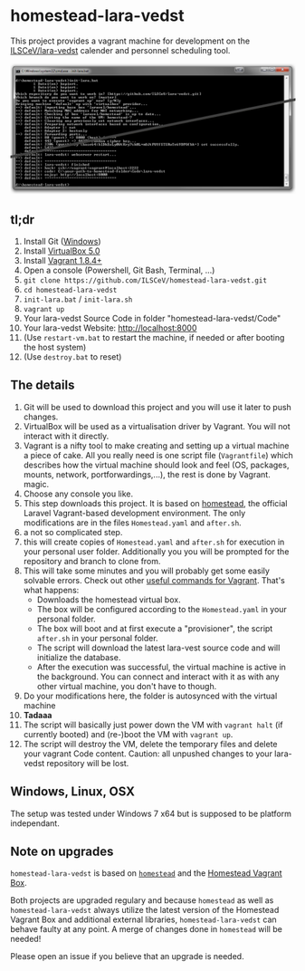 # homestead-lara-vedst

This project provides a vagrant machine for development on the [ILSCeV/lara-vedst](https://github.com/ILSCeV/lara-vedst) calender and personnel scheduling tool.

![homestead-lara-vedst in action](screenshot.png)

## tl;dr

1. Install Git ([Windows](https://git-for-windows.github.io))
2. Install [VirtualBox 5.0](https://www.virtualbox.org/wiki/Downloads)
3. Install [Vagrant 1.8.4+](https://www.vagrantup.com/downloads.html)
4. Open a console (Powershell, Git Bash, Terminal, ...)
 1. `git clone https://github.com/ILSCeV/homestead-lara-vedst.git`
 2. `cd homestead-lara-vedst`
 3. `init-lara.bat` / `init-lara.sh`
 4. `vagrant up`
5. Your lara-vedst Source Code in folder "homestead-lara-vedst/Code"
6. Your lara-vedst Website: [http://localhost:8000](http://localhost:8000)
7. (Use `restart-vm.bat` to restart the machine, if needed or after booting the host system)
8. (Use `destroy.bat` to reset)

## The details

1. Git will be used to download this project and you will use it later to push changes.
2. VirtualBox will be used as a virtualisation driver by Vagrant. You will not interact with it directly.
3. Vagrant is a nifty tool to make creating and setting up a virtual machine a piece of cake. All you really need is one script file (`Vagrantfile`) which describes how the virtual machine should look and feel (OS, packages, mounts, network, portforwardings,...), the rest is done by Vagrant. magic.
4. Choose any console you like.
 1. This step downloads this project. It is based on [homestead](https://laravel.com/docs/master/homestead), the official Laravel Vagrant-based development environment. The only modifications are in the files `Homestead.yaml` and `after.sh`.
 2. a not so complicated step.
 3. this will create copies of `Homestead.yaml` and `after.sh` for execution in your personal user folder. Additionally you you will be prompted for the repository and branch to clone from.
 4. This will take some minutes and you will probably get some easily solvable errors. Check out other [useful commands for Vagrant](http://www.erikaheidi.com/blog/quick-user-guide-for-vagrant). That's what happens:
     - Downloads the homestead virtual box.
     - The box will be configured according to the `Homestead.yaml` in your personal folder.
     - The box will boot and at first execute a "provisioner", the script `after.sh` in your personal folder.
     - The script will download the latest lara-vest source code and will initialize the database.
     - After the execution was successful, the virtual machine is active in the background. You can connect and interact with it as with any other virtual machine, you don't have to though.
5. Do your modifications here, the folder is autosynced with the virtual machine
6. **Tadaaa**
7. The script will basically just power down the VM with `vagrant halt` (if currently booted) and (re-)boot the VM with `vagrant up`.
8. The script will destroy the VM, delete the temporary files and delete your vagrant Code content. Caution: all unpushed changes to your lara-vedst repository will be lost.


## Windows, Linux, OSX
The setup was tested under Windows 7 x64 but is supposed to be platform independant.

## Note on upgrades
`homestead-lara-vedst` is based on [`homestead`](https://github.com/laravel/homestead) and the [Homestead Vagrant Box](https://atlas.hashicorp.com/laravel/boxes/homestead).

Both projects are upgraded regulary and because `homestead` as well as `homestead-lara-vedst` always utilize the latest version of the Homestead Vagrant Box and additional external libraries, `homestead-lara-vedst` can behave faulty at any point.
A merge of changes done in `homestead` will be needed!

Please open an issue if you believe that an upgrade is needed.
